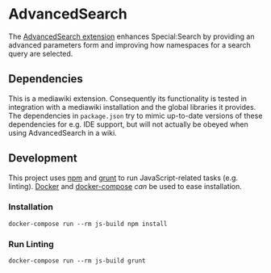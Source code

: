 # AdvancedSearch

The [AdvancedSearch extension](https://www.mediawiki.org/wiki/Extension:AdvancedSearch) enhances
Special:Search by providing an advanced parameters form and improving how namespaces for a
search query are selected.

## Dependencies

This is a mediawiki extension.
Consequently its functionality is tested in integration with a mediawiki installation and the global libraries it provides.
The dependencies in `package.json` try to mimic up-to-date versions of these dependencies for e.g. IDE support, but will not
actually be obeyed when using AdvancedSearch in a wiki.

## Development

This project uses [npm](https://docs.npmjs.com/) and [grunt](https://gruntjs.com/) to run
JavaScript-related tasks (e.g. linting).
[Docker](https://www.docker.com/) and [docker-compose](https://docs.docker.com/compose/)
_can_ be used to ease installation.

### Installation

    docker-compose run --rm js-build npm install

### Run Linting

    docker-compose run --rm js-build grunt
